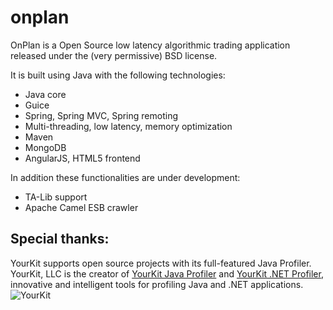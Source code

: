 # onplan
OnPlan is a Open Source low latency algorithmic trading application released under the (very permissive) BSD license.

It is built using Java with the following technologies:
- Java core
- Guice
- Spring, Spring MVC, Spring remoting
- Multi-threading, low latency, memory optimization
- Maven
- MongoDB
- AngularJS, HTML5 frontend

In addition these functionalities are under development:
- TA-Lib support
- Apache Camel ESB crawler

## Special thanks:
YourKit supports open source projects with its full-featured Java Profiler.
YourKit, LLC is the creator of <a href="https://www.yourkit.com/java/profiler/index.jsp">YourKit Java Profiler</a>
and <a href="https://www.yourkit.com/.net/profiler/index.jsp">YourKit .NET Profiler</a>,
innovative and intelligent tools for profiling Java and .NET applications.
![YourKit](https://www.yourkit.com/images/yk_logo.png)
